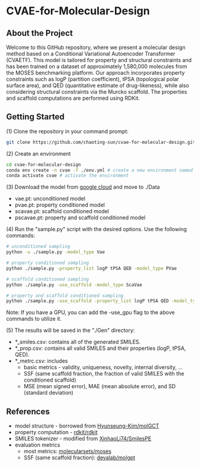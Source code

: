 # CVAE-for-Molecular-Design

## About the Project

Welcome to this GitHub repository, where we present a molecular design method based on a Conditional Variational Autoencoder Transformer (CVAETF). This model is tailored for property and structural constraints and has been trained on a dataset of approximately 1,580,000 molecules from the MOSES benchmarking platform. Our approach incorporates property constraints such as logP (partition coefficient), tPSA (topological polar surface area), and QED (quantitative estimate of drug-likeness), while also considering structural constraints via the Murcko scaffold. The properties and scaffold computations are performed using RDKit.

## Getting Started
(1) Clone the repository in your command prompt:
```bash
git clone https://github.com/chaoting-sun/cvae-for-molecular-design.git
```

(2) Create an environment
```bash
cd cvae-for-molecular-design
conda env create -n cvae -f ./env.yml # create a new environment named cvae
conda activate cvae # activate the environment
```

(3) Download the model from [google cloud](https://drive.google.com/drive/folders/1CpF0UfM_SQlYFeABO42vyAfMJW89dTco?usp=share_link) and move to ./Data
- vae.pt: unconditioned model
- pvae.pt: property conditioned model
- scavae.pt: scaffold conditioned model
- pscavae.pt: property and scaffold conditioned model

(4) Run the "sample.py" script with the desired options. Use the following commands:
```bash
# unconditioned sampling
python -u ./sample.py -model_type Vae

# property conditioned sampling
python ./sample.py -property_list logP tPSA QED -model_type PVae

# scaffold conditioned sampling
python ./sample.py -use_scaffold -model_type ScaVae

# property and scaffold conditioned sampling
python ./sample.py -use_scaffold -property_list logP tPSA QED -model_type PScaVae
```
Note: If you have a GPU, you can add the -use_gpu flag to the above commands to utilize it.

(5) The results will be saved in the "./Gen" directory:
- *_smiles.csv: contains all of the generated SMILES.
- *_prop.csv: contains all valid SMILES and their properties (logP, tPSA, QED).
- *_metrc.csv: includes
    - basic metrics - validity, uniqueness, novelty, internal diversity, ...
    - SSF (same scaffold fraction, the fraction of valid SMILES with the conditioned scaffold)
    - MSE (mean signed error), MAE (mean absolute error), and SD (standard deviation)

## References
- model structure - borrowed from [Hyunseung-Kim/molGCT](https://github.com/Hyunseung-Kim/molGCT)
- property computation - [rdkit/rdkit](https://github.com/rdkit/rdkit)
- SMILES tokenizer - modified from [XinhaoLi74/SmilesPE](https://github.com/XinhaoLi74/SmilesPE)
- evaluation metrics
    - most metrics: [molecularsets/moses](https://github.com/molecularsets/moses)
    - SSF (same scaffold fraction): [devalab/molgpt](https://github.com/devalab/molgpt)